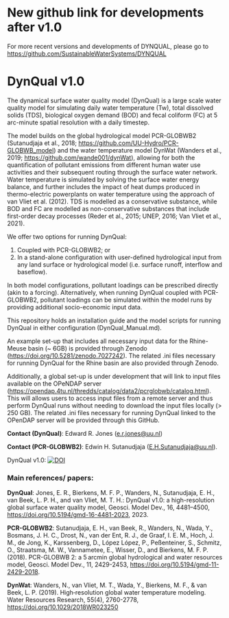 # New github link for developments after v1.0
For more recent versions and developments of DYNQUAL, please go to https://github.com/SustainableWaterSystems/DYNQUAL

# DynQual v1.0

The dynamical surface water quality model (DynQual) is a large scale water quality model for simulating daily water temperature (Tw), total dissolved solids (TDS), biological oxygen demand (BOD) and fecal coliform (FC) at 5 arc-minute spatial resolution with a daily timestep. 

The model builds on the global hydrological model PCR-GLOBWB2 (Sutanudjaja et al., 2018; https://github.com/UU-Hydro/PCR-GLOBWB_model) and the water temperature model DynWat (Wanders et al., 2019; https://github.com/wande001/dynWat), allowing for both the quantification of pollutant emissions from different human water use activities and their subsequent routing through the surface water network. Water temperature is simulated by solving the surface water energy balance, and further includes the impact of heat dumps produced in thermo-electric powerplants on water temperature using the approach of van Vliet et al. (2012). TDS is modelled as a conservative substance, while BOD and FC are modelled as non-conservative substances that include first-order decay processes (Reder et al., 2015; UNEP, 2016; Van Vliet et al., 2021).

We offer two options for running DynQual:
1)	Coupled with PCR-GLOBWB2; or
2)	In a stand-alone configuration with user-defined hydrological input from any land surface or hydrological model (i.e. surface runoff, interflow and baseflow).

In both model configurations, pollutant loadings can be prescribed directly (akin to a forcing). Alternatively, when running DynQual coupled with PCR-GLOBWB2, pollutant loadings can be simulated within the model runs by providing additional socio-economic input data.

This repository holds an installation guide and the model scripts for running DynQual in either configuration (DynQual_Manual.md).

An example set-up that includes all necessary input data for the Rhine-Meuse basin (~ 6GB) is provided through Zenodo (https://doi.org/10.5281/zenodo.7027242). The related .ini files necessary for running DynQual for the Rhine basin are also provided through Zenodo. 

Additionally, a global set-up is under development that will link to input files available on the OPeNDAP server (https://opendap.4tu.nl/thredds/catalog/data2/pcrglobwb/catalog.html). This will allows users to access input files from a remote server and thus perform DynQual runs without needing to download the input files locally (> 250 GB). The related .ini files necessary for running DynQual linked to the OPenDAP server will be provided through this GitHub. 

**Contact (DynQual)**: Edward R. Jones (e.r.jones@uu.nl)

**Contact (PCR-GLOBWB2)**: Edwin H. Sutanudjaja (E.H.Sutanudjaja@uu.nl). 

DynQual v1.0: [![DOI](https://zenodo.org/badge/380942111.svg)](https://zenodo.org/badge/latestdoi/380942111)

### Main references/ papers:
**DynQual**: Jones, E. R., Bierkens, M. F. P., Wanders, N., Sutanudjaja, E. H., van Beek, L. P. H., and van Vliet, M. T. H.: DynQual v1.0: a high-resolution global surface water quality model, Geosci. Model Dev., 16, 4481–4500, https://doi.org/10.5194/gmd-16-4481-2023, 2023.

**PCR-GLOBWB2**: Sutanudjaja, E. H., van Beek, R., Wanders, N., Wada, Y., Bosmans, J. H. C., Drost, N., van der Ent, R. J., de Graaf, I. E. M., Hoch, J. M., de Jong, K., Karssenberg, D., López López, P., Peßenteiner, S., Schmitz, O., Straatsma, M. W., Vannametee, E., Wisser, D., and Bierkens, M. F. P. (2018). PCR-GLOBWB 2: a 5 arcmin global hydrological and water resources model, Geosci. Model Dev., 11, 2429-2453, https://doi.org/10.5194/gmd-11-2429-2018.

**DynWat**: Wanders, N., van Vliet, M. T., Wada, Y., Bierkens, M. F., & van Beek, L. P. (2019). High‐resolution global water temperature modeling. Water Resources Research, 55(4), 2760-2778, https://doi.org/10.1029/2018WR023250
